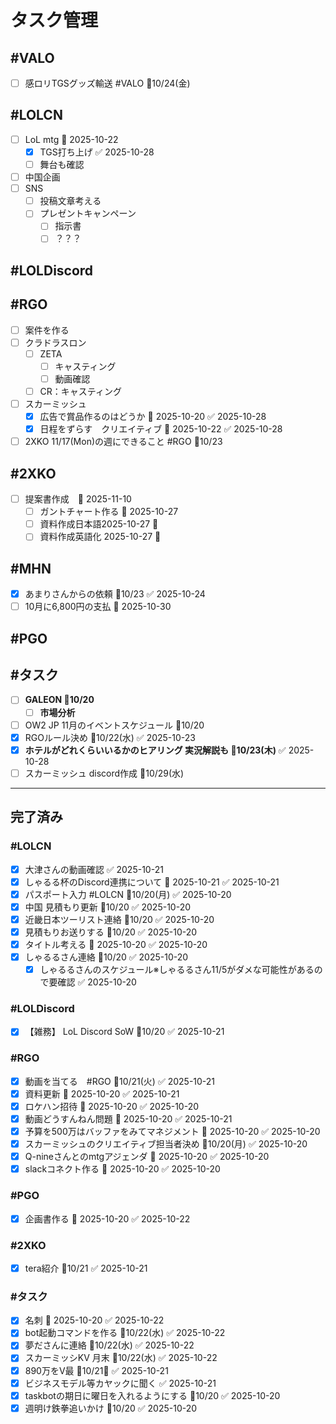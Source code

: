 # タスク管理

## #VALO
- [ ] 感ロリTGSグッズ輸送 #VALO 📅10/24(金)

## #LOLCN
- [ ] LoL mtg 📅 2025-10-22 
	- [x] TGS打ち上げ ✅ 2025-10-28
	- [ ] 舞台も確認
- [ ] 中国企画
- [ ] SNS
	- [ ] 投稿文章考える
	- [ ] プレゼントキャンペーン
		- [ ] 指示書
		- [ ] ？？？

## #LOLDiscord

## #RGO
- [ ] 案件を作る
- [ ] クラドラスロン
	- [ ] ZETA
		- [ ] キャスティング
		- [ ] 動画確認
	- [ ] CR：キャスティング
- [ ] スカーミッシュ
	- [x] 広告で賞品作るのはどうか 📅 2025-10-20 ✅ 2025-10-28
	- [x] 日程をずらす　クリエイティブ 📅 2025-10-22 ✅ 2025-10-28
- [ ] 2XKO 11/17(Mon)の週にできること #RGO 📅10/23

## #2XKO
- [ ] 提案書作成　📅 2025-11-10
	- [ ] ガントチャート作る 📅 2025-10-27 
	- [ ] 資料作成日本語2025-10-27 📅 
	- [ ] 資料作成英語化 2025-10-27 📅 

## #MHN 
- [x] あまりさんからの依頼 📅10/23 ✅ 2025-10-24
- [ ] 10月に6,800円の支払 📅 2025-10-30

## #PGO

## #タスク
- [ ] **GALEON 📅10/20**
	- [ ] **市場分析**
- [ ] OW2 JP 11月のイベントスケジュール 📅10/20
- [x] RGOルール決め 📅10/22(水) ✅ 2025-10-23
- [x] **ホテルがどれくらいいるかのヒアリング 実況解説も 📅10/23(木)** ✅ 2025-10-28
- [ ] スカーミッシュ discord作成 📅10/29(水)
---

## 完了済み

### #LOLCN
- [x] 大津さんの動画確認 ✅ 2025-10-21
- [x] しゃるる杯のDiscord連携について 📅 2025-10-21 ✅ 2025-10-21
- [x] パスポート入力 #LOLCN 📅10/20(月) ✅ 2025-10-20
- [x] 中国 見積もり更新 📅10/20 ✅ 2025-10-20
- [x] 近畿日本ツーリスト連絡 📅10/20 ✅ 2025-10-20
- [x] 見積もりお送りする 📅10/20 ✅ 2025-10-20
- [x] タイトル考える 📅 2025-10-20 ✅ 2025-10-20
- [x] しゃるるさん連絡 📅10/20 ✅ 2025-10-20
	- [x] しゃるるさんのスケジュール※しゃるるさん11/5がダメな可能性があるので要確認 ✅ 2025-10-20

### #LOLDiscord
- [x] 【雑務】 LoL Discord SoW 📅10/20 ✅ 2025-10-21

### #RGO
- [x] 動画を当てる　#RGO  📅10/21(火) ✅ 2025-10-21
- [x] 資料更新 📅 2025-10-20 ✅ 2025-10-21
- [x] ロケハン招待 📅 2025-10-20 ✅ 2025-10-20
- [x] 動画どうすんねん問題 📅 2025-10-20 ✅ 2025-10-21
- [x] 予算を500万はバッファをみてマネジメント 📅 2025-10-20 ✅ 2025-10-20
- [x] スカーミッシュのクリエイティブ担当者決め 📅10/20(月) ✅ 2025-10-20
- [x] Q-nineさんとのmtgアジェンダ 📅 2025-10-20 ✅ 2025-10-20
- [x] slackコネクト作る 📅 2025-10-20 ✅ 2025-10-20

### #PGO
- [x] 企画書作る 📅 2025-10-20 ✅ 2025-10-22

### #2XKO
- [x] tera紹介 📅10/21 ✅ 2025-10-21


### #タスク
- [x] 名刺 📅 2025-10-20 ✅ 2025-10-22
- [x] bot起動コマンドを作る 📅10/22(水) ✅ 2025-10-22
- [x] 夢ださんに連絡 📅10/22(水) ✅ 2025-10-22
- [x] スカーミッシKV 月末 📅10/22(水) ✅ 2025-10-22
- [x] 890万をV最 📅10/21🛫 ✅ 2025-10-21
- [x] ビジネスモデル等カヤックに聞く ✅ 2025-10-21
- [x] taskbotの期日に曜日を入れるようにする 📅10/20 ✅ 2025-10-20
- [x] 週明け鉄拳追いかけ 📅10/20 ✅ 2025-10-20
